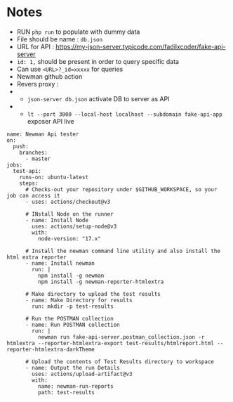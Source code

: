 # Notes

- RUN `php run` to populate with dummy data
- File should be name : `db.json`
- URL for API : https://my-json-server.typicode.com/fadilxcoder/fake-api-server
- `id: 1,` should be present in order to query specific data
- Can use `<URL>?_id=xxxxx` for queries
- Newman github action
- Revers proxy :
- - `json-server db.json` activate DB to server as API
- - `lt --port 3000 --local-host localhost --subdomain fake-api-app` exposer API live

```
name: Newman Api tester
on:
  push:
    branches:
      - master
jobs:
  test-api:
    runs-on: ubuntu-latest
    steps:
      # Checks-out your repository under $GITHUB_WORKSPACE, so your job can access it
      - uses: actions/checkout@v3

      # INstall Node on the runner
      - name: Install Node
        uses: actions/setup-node@v3
        with:
          node-version: "17.x"

      # Install the newman command line utility and also install the html extra reporter
      - name: Install newman
        run: |
          npm install -g newman
          npm install -g newman-reporter-htmlextra

      # Make directory to upload the test results
      - name: Make Directory for results
        run: mkdir -p test-results

      # Run the POSTMAN collection
      - name: Run POSTMAN collection
        run: |
          newman run fake-api-server.postman_collection.json -r htmlextra --reporter-htmlextra-export test-results/htmlreport.html --reporter-htmlextra-darkTheme

      # Upload the contents of Test Results directory to workspace
      - name: Output the run Details
        uses: actions/upload-artifact@v3
        with:
          name: newman-run-reports
          path: test-results
```